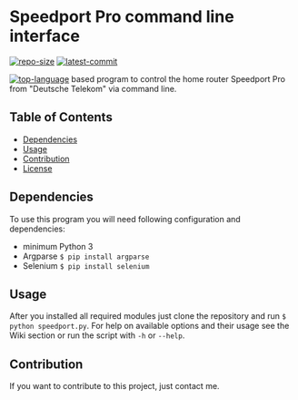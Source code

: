 # Speedport Pro command line interface

[![repo-size](https://img.shields.io/github/repo-size/tb1402/speedport_pro_cli?color=red)](https://github.com/tb1402/speedport_pro_cli/)
[![latest-commit](https://img.shields.io/github/last-commit/tb1402/speedport_pro_cli?color=red)](https://github.com/tb1402/speedport_pro_cli/)

[![top-language](https://img.shields.io/github/languages/top/tb1402/speedport_pro_cli?color=red)](https://github.com/tb1402/speedport_pro_cli/) based program to control the home router Speedport Pro from "Deutsche Telekom" via command line.

## Table of Contents
- [Dependencies](#dependencies)
- [Usage](#usage)
- [Contribution](#contribution)
- [License](LICENSE)

## Dependencies
To use this program you will need following configuration and dependencies:
- minimum Python 3
- Argparse `$ pip install argparse`
- Selenium `$ pip install selenium`

## Usage
After you installed all required modules just clone the repository and run `$ python speedport.py`.
For help on available options and their usage see the Wiki section or run the script with `-h` or `--help`.

## Contribution
If you want to contribute to this project, just contact me.
